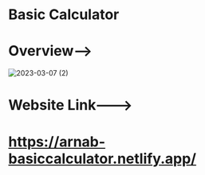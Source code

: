 # Basic Calculator
# Overview-->
![2023-03-07 (2)](https://user-images.githubusercontent.com/98828838/223431852-95cb3b17-a383-4603-84c9-c0f26bb67c71.png)
# Website Link--->
# https://arnab-basiccalculator.netlify.app/
